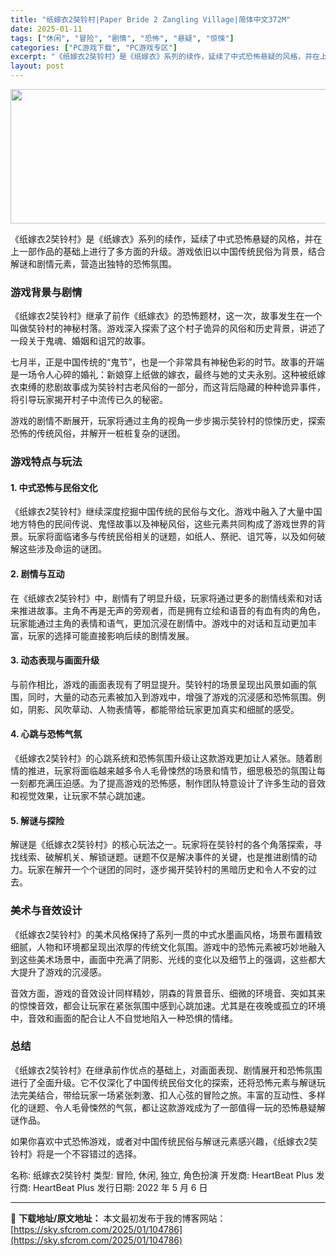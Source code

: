 ```yaml
---
title: "纸嫁衣2奘铃村|Paper Bride 2 Zangling Village|简体中文372M"
date: 2025-01-11
tags: ["休闲", "冒险", "剧情", "恐怖", "悬疑", "惊悚"]
categories: ["PC游戏下载", "PC游戏专区"]
excerpt: "《纸嫁衣2奘铃村》是《纸嫁衣》系列的续作，延续了中式恐怖悬疑的风格，并在上一部作品的基础上进行了多方面的升级。游戏依旧以中国传统民俗为背景，结合解谜和剧情元素，营造出独特的恐怖氛围。 游戏背景与剧情 《纸嫁衣2奘铃村》继承了前作《纸嫁衣》的恐怖题材，这一次，故事发生在一个叫做奘铃村的神秘村落。游戏深&hellip;"
layout: post
---
```


<img class="aligncenter size-full wp-image-104787" src="https://sky.sfcrom.com/wp-content/uploads/2025/01/2025011105093239.webp" alt="" width="660" height="215" />

《纸嫁衣2奘铃村》是《纸嫁衣》系列的续作，延续了中式恐怖悬疑的风格，并在上一部作品的基础上进行了多方面的升级。游戏依旧以中国传统民俗为背景，结合解谜和剧情元素，营造出独特的恐怖氛围。
<h3>游戏背景与剧情</h3>
《纸嫁衣2奘铃村》继承了前作《纸嫁衣》的恐怖题材，这一次，故事发生在一个叫做奘铃村的神秘村落。游戏深入探索了这个村子诡异的风俗和历史背景，讲述了一段关于鬼魂、婚姻和诅咒的故事。

七月半，正是中国传统的“鬼节”，也是一个非常具有神秘色彩的时节。故事的开端是一场令人心碎的婚礼：新娘穿上纸做的嫁衣，最终与她的丈夫永别。这种被纸嫁衣束缚的悲剧故事成为奘铃村古老风俗的一部分，而这背后隐藏的种种诡异事件，将引导玩家揭开村子中流传已久的秘密。

游戏的剧情不断展开，玩家将通过主角的视角一步步揭示奘铃村的惊悚历史，探索恐怖的传统风俗，并解开一桩桩复杂的谜团。
<h3>游戏特点与玩法</h3>
<h4>1. <strong>中式恐怖与民俗文化</strong></h4>
《纸嫁衣2奘铃村》继续深度挖掘中国传统的民俗与文化。游戏中融入了大量中国地方特色的民间传说、鬼怪故事以及神秘风俗，这些元素共同构成了游戏世界的背景。玩家将面临诸多与传统民俗相关的谜题，如纸人、祭祀、诅咒等，以及如何破解这些涉及命运的谜团。
<h4>2. <strong>剧情与互动</strong></h4>
在《纸嫁衣2奘铃村》中，剧情有了明显升级，玩家将通过更多的剧情线索和对话来推进故事。主角不再是无声的旁观者，而是拥有立绘和语音的有血有肉的角色，玩家能通过主角的表情和语气，更加沉浸在剧情中。游戏中的对话和互动更加丰富，玩家的选择可能直接影响后续的剧情发展。
<h4>3. <strong>动态表现与画面升级</strong></h4>
与前作相比，游戏的画面表现有了明显提升。奘铃村的场景呈现出风景如画的氛围，同时，大量的动态元素被加入到游戏中，增强了游戏的沉浸感和恐怖氛围。例如，阴影、风吹草动、人物表情等，都能带给玩家更加真实和细腻的感受。
<h4>4. <strong>心跳与恐怖气氛</strong></h4>
《纸嫁衣2奘铃村》的心跳系统和恐怖氛围升级让这款游戏更加让人紧张。随着剧情的推进，玩家将面临越来越多令人毛骨悚然的场景和情节，细思极恐的氛围让每一刻都充满压迫感。为了提高游戏的恐怖感，制作团队特意设计了许多生动的音效和视觉效果，让玩家不禁心跳加速。
<h4>5. <strong>解谜与探险</strong></h4>
解谜是《纸嫁衣2奘铃村》的核心玩法之一。玩家将在奘铃村的各个角落探索，寻找线索、破解机关、解锁谜题。谜题不仅是解决事件的关键，也是推进剧情的动力。玩家在解开一个个谜团的同时，逐步揭开奘铃村的黑暗历史和令人不安的过去。
<h3>美术与音效设计</h3>
《纸嫁衣2奘铃村》的美术风格保持了系列一贯的中式水墨画风格，场景布置精致细腻，人物和环境都呈现出浓厚的传统文化氛围。游戏中的恐怖元素被巧妙地融入到这些美术场景中，画面中充满了阴影、光线的变化以及细节上的强调，这些都大大提升了游戏的沉浸感。

音效方面，游戏的音效设计同样精妙，阴森的背景音乐、细微的环境音、突如其来的惊悚音效，都会让玩家在紧张氛围中感到心跳加速。尤其是在夜晚或孤立的环境中，音效和画面的配合让人不自觉地陷入一种恐惧的情绪。
<h3>总结</h3>
《纸嫁衣2奘铃村》在继承前作优点的基础上，对画面表现、剧情展开和恐怖氛围进行了全面升级。它不仅深化了中国传统民俗文化的探索，还将恐怖元素与解谜玩法完美结合，带给玩家一场紧张刺激、扣人心弦的冒险之旅。丰富的互动性、多样化的谜题、令人毛骨悚然的气氛，都让这款游戏成为了一部值得一玩的恐怖悬疑解谜作品。

如果你喜欢中式恐怖游戏，或者对中国传统民俗与解谜元素感兴趣，《纸嫁衣2奘铃村》将是一个不容错过的选择。

名称: 纸嫁衣2奘铃村
类型: 冒险, 休闲, 独立, 角色扮演
开发商: HeartBeat Plus
发行商: HeartBeat Plus
发行日期: 2022 年 5 月 6 日

---
📖 **下载地址/原文地址：** 本文最初发布于我的博客网站：[https://sky.sfcrom.com/2025/01/104786](https://sky.sfcrom.com/2025/01/104786)
